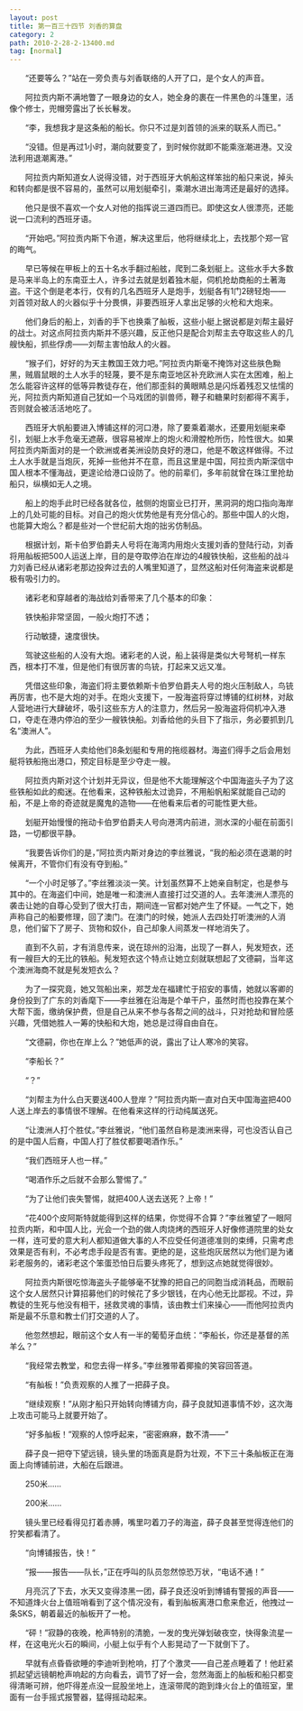 ```yaml
---
layout: post
title: 第一百三十四节 刘香的算盘
category: 2
path: 2010-2-28-2-13400.md
tag: [normal]
---
```


　　“还要等么？”站在一旁负责与刘香联络的人开了口，是个女人的声音。

　　阿拉贡内斯不满地瞥了一眼身边的女人，她全身的裹在一件黑色的斗篷里，活像个修士，兜帽旁露出了长长鬈发。

　　“李，我想我才是这条船的船长。你只不过是刘首领的派来的联系人而已。”

　　“没错。但是再过1小时，潮向就要变了，到时候你就即不能乘涨潮进港。又没法利用退潮离港。”

　　阿拉贡内斯知道女人说得没错，对于西班牙大帆船这样笨拙的船只来说，掉头和转向都是很不容易的，虽然可以用划艇牵引，乘潮水进出海湾还是最好的选择。

　　他只是很不喜欢一个女人对他的指挥说三道四而已。即使这女人很漂亮，还能说一口流利的西班牙语。

　　“开始吧。”阿拉贡内斯下令道，解决这里后，他将继续北上，去找那个郑一官的晦气。

　　早已等候在甲板上的五十名水手翻过船舷，爬到二条划艇上。这些水手大多数是马来半岛上的东南亚土人，许多过去就是划着独木艇，伺机抢劫商船的土著海盗。干这个倒是老本行，仅有的几名西班牙人是炮手，划艇各有1门2磅轻炮——刘首领对敌人的火器似乎十分畏惧，非要西班牙人拿出足够的火枪和大炮来。

　　他们身后的船上，刘香的手下也换乘了舢板，这些小艇上据说都是刘帮主最好的战士。对这点阿拉贡内斯并不感兴趣，反正他只是配合刘帮主去夺取这些人的几艘快船，抓些俘虏——刘帮主害怕敌人的火器。

　　“猴子们，好好的为天主教国王效力吧。”阿拉贡内斯毫不掩饰对这些肤色黝黑，贼眉鼠眼的土人水手的轻蔑，要不是东南亚地区补充欧洲人实在太困难，船上怎么能容许这样的低等异教徒存在，他们那歪斜的黄眼睛总是闪烁着残忍又怯懦的光，阿拉贡内斯知道自己犹如一个马戏团的驯兽师，鞭子和糖果时刻都得不离手，否则就会被活活地吃了。

　　西班牙大帆船要进入博铺这样的河口港，除了要乘着潮水，还要用划艇来牵引，划艇上水手危毫无遮蔽，很容易被岸上的炮火和滑膛枪所伤，险性很大。如果阿拉贡内斯面对的是一个欧洲或者美洲设防良好的港口，他是不敢这样做得。不过土人水手就是当炮灰，死掉一些他并不在意，而且这里是中国，阿拉贡内斯深信中国人根本不懂海战，更遑论给港口设防了。他的前辈们，多年前就曾在珠江里抢劫船只，纵横如无人之境。

　　船上的炮手此时已经各就各位，舷侧的炮窗业已打开，黑洞洞的炮口指向海岸上的几处可能的目标。对自己的炮火优势他是有充分信心的。那些中国人的火炮，也能算大炮么？都是些对一个世纪前大炮的拙劣仿制品。

　　根据计划，斯卡伯罗伯爵夫人号将在海湾内用炮火支援刘香的登陆行动，刘香将用舢板把500人运送上岸，目的是夺取停泊在岸边的4艘铁快船，这些船的战斗力刘香已经从诸彩老那边投奔过去的人嘴里知道了，显然这船对任何海盗来说都是极有吸引力的。

　　诸彩老和穿越者的海战给刘香带来了几个基本的印象：

　　铁快船非常坚固，一般火炮打不透；

　　行动敏捷，速度很快。

　　驾驶这些船的人没有大炮。诸彩老的人说，船上装得是类似大号弩机一样东西，根本打不准，但是他们有很厉害的鸟铳，打起来又远又准。

　　凭借这些印象，海盗们将主要依赖斯卡伯罗伯爵夫人号的炮火压制敌人，鸟铳再厉害，也不是大炮的对手。在炮火支援下，一股海盗将穿过博铺的红树林，对敌人营地进行大肆破坏，吸引这些东方人的注意力，然后另一股海盗将伺机冲入港口，夺走在港内停泊的至少一艘铁快船。刘香给他的头目下了指示，务必要抓到几名“澳洲人”。

　　为此，西班牙人卖给他们8条划艇和专用的拖缆器材。海盗们得手之后会用划艇将铁船拖出港口，预定目标是至少夺走一艘。

　　阿拉贡内斯对这个计划并无异议，但是他不大能理解这个中国海盗头子为了这些铁船如此的痴迷。在他看来，这种铁船太过诡异，不用船帆船桨就能自己动的船，不是上帝的奇迹就是魔鬼的造物——在他看来后者的可能性更大些。

　　划艇开始慢慢的拖动卡伯罗伯爵夫人号向港湾内前进，测水深的小艇在前面引路，一切都很平静。

　　“我要告诉你们的是，”阿拉贡内斯对身边的李丝雅说，“我的船必须在退潮的时候离开，不管你们有没有夺到船。”

　　“一个小时足够了。”李丝雅淡淡一笑。计划虽然算不上她亲自制定，也是参与其中的。在海盗们中间，她是唯一和澳洲人直接打过交道的人。去年澳洲人漂亮的袭击让她的自尊心受到了很大打击，期间连一官都对她产生了怀疑。一气之下，她声称自己的船要修理，回了澳门。在澳门的时候，她派人去四处打听澳洲的人消息，他们留下了房子、货物和奴仆，自己却象人间蒸发一样地消失了。

　　直到不久前，才有消息传来，说在琼州的沿海，出现了一群人，髡发短衣，还有一艘巨大的无比的铁船。髡发短衣这个特点让她立刻就联想起了文德嗣，当年这个澳洲海商不就是髡发短衣么？

　　为了一探究竟，她又驾船出来，郑芝龙在福建忙于招安的事情，她就以客卿的身份投到了广东的刘香麾下——李丝雅在沿海是个单干户，虽然时而也投靠在某个大帮下面，缴纳保护费，但是自己从来不参与各帮之间的战斗，只对抢劫和冒险感兴趣，凭借她胜人一筹的快船和大炮，她总是过得自由自在。

　　“文德嗣，你也在岸上么？”她低声的说，露出了让人寒冷的笑容。

　　“李船长？”

　　“？”

　　“刘帮主为什么白天要送400人登岸？”阿拉贡内斯一直对白天中国海盗把400人送上岸去的事情很不理解。在他看来这样的行动纯属送死。

　　“让澳洲人打个胜仗。”李丝雅说，“他们虽然自称是澳洲来得，可也没否认自己的是中国人后裔，中国人打了胜仗都要喝酒作乐。”

　　“我们西班牙人也一样。”

　　“喝酒作乐之后就不会那么警惕了。”

　　“为了让他们丧失警惕，就把400人送去送死？上帝！”

　　“花400个皮阿斯特就能得到这样的结果，你觉得不合算？”李丝雅望了一眼阿拉贡内斯，和中国人比，光会一个劲的做人肉烧烤的西班牙人好像修道院里的处女一样，连可爱的意大利人都知道做大事的人不应受任何道德准则的束缚，只需考虑效果是否有利，不必考虑手段是否有害。更绝的是，这些炮灰居然以为他们是为诸彩老服务的，诸彩老这个笨蛋恐怕日后要头疼死了，想到这点她就觉得很妙。

　　阿拉贡内斯很吃惊海盗头子能够毫不犹豫的把自己的同胞当成消耗品，而眼前这个女人居然只计算招募他们的时候花了多少银钱，在内心他无比鄙视。不过，异教徒的生死与他没有相干，拯救灵魂的事情，该由教士们来操心——而他阿拉贡内斯是最不乐意和教士们打交道的人了。

　　他忽然想起，眼前这个女人有一半的葡萄牙血统：“李船长，你还是基督的羔羊么？”

　　“我经常去教堂，和您去得一样多。”李丝雅带着揶揄的笑容回答道。

　　“有舢板！”负责观察的人推了一把薛子良。

　　“继续观察！”从刚才船只开始转向博铺方向，薛子良就知道事情不妙，这次海上攻击可能马上就要开始了。

　　“好多舢板！”观察的人惊呼起来，“密密麻麻，数不清——”

　　薛子良一把夺下望远镜，镜头里的场面真是蔚为壮观，不下三十条舢板正在海面上向博铺前进，大船在后跟进。

　　250米……

　　200米……

　　镜头里已经看得见打着赤膊，嘴里叼着刀子的海盗，薛子良甚至觉得连他们的狞笑都看清了。

　　“向博铺报告，快！”

　　“报——报告——队长，”正在呼叫的队员忽然惊恐万状，“电话不通！”

　　月亮沉了下去，水天又变得漆黑一团，薛子良还没听到博铺有警报的声音——不知道烽火台上值班哨看到了这个情况没有，看到舢板离港口愈来愈近，他拽过一条SKS，朝着最近的舢板开了一枪。

　　“砰！”寂静的夜晚，枪声特别的清脆，一发的曳光弹划破夜空，快得象流星一样，在这电光火石的瞬间，小艇上似乎有个人影晃动了一下就倒下了。

　　早就有点昏昏欲睡的李迪听到枪响，打了个激灵——自己差点睡着了！他赶紧抓起望远镜朝枪声响起的方向看去，调节了好一会，忽然海面上的舢板和船只都变得清晰可辨，他吓得差点没一屁股坐地上，连滚带爬的跑到烽火台上的值班室，里面有一台手摇式报警器，猛得摇动起来。
